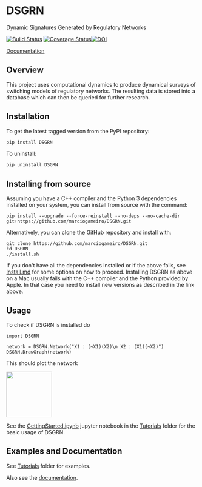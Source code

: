 # DSGRN
Dynamic Signatures Generated by Regulatory Networks

[![Build Status](https://travis-ci.org/shaunharker/DSGRN.svg?branch=master)](https://travis-ci.org/shaunharker/DSGRN) [![Coverage Status](https://coveralls.io/repos/github/shaunharker/DSGRN/badge.svg?branch=master)](https://coveralls.io/github/shaunharker/DSGRN?branch=master)[![DOI](https://zenodo.org/badge/35697682.svg)](https://zenodo.org/badge/latestdoi/35697682)

[Documentation](http://dsgrn.readthedocs.io/en/latest/)

## Overview 

This project uses computational dynamics to produce
dynamical surveys of switching models of regulatory 
networks. The resulting data is stored into a database
which can then be queried for further research.


## Installation

To get the latest tagged version from the PyPI repository:

```bash
pip install DSGRN
```

To uninstall:

```bash
pip uninstall DSGRN
```

## Installing from source

Assuming you have a C++ compiler and the Python 3 dependencies installed on your system, you can install from source with the command:

	pip install --upgrade --force-reinstall --no-deps --no-cache-dir git+https://github.com/marciogameiro/DSGRN.git

Alternatively, you can clone the GitHub repository and install with:

	git clone https://github.com/marciogameiro/DSGRN.git
	cd DSGRN
	./install.sh

If you don't have all the dependencies installed or if the above fails, see [Install.md](Install.md) for some options on how to proceed. Installing DSGRN as above on a Mac usually fails with the C++ compiler and the Python provided by Apple. In that case you need to install new versions as described in the link above.

## Usage

To check if DSGRN is installed do

```python,test
import DSGRN

network = DSGRN.Network("X1 : (~X1)(X2)\n X2 : (X1)(~X2)")
DSGRN.DrawGraph(network)
```

This should plot the network

<img src="network.png" width="120">

See the [GettingStarted.ipynb](https://github.com/marciogameiro/DSGRN/blob/master/Tutorials/GettingStarted.ipynb) jupyter notebook in the [Tutorials](https://github.com/marciogameiro/DSGRN/blob/master/Tutorials/) folder for the basic usage of DSGRN.

## Examples and Documentation

See [Tutorials](https://github.com/marciogameiro/DSGRN/blob/master/Tutorials/) folder for examples.

Also see the [documentation](https://shaunharker.github.io/DSGRN/).

